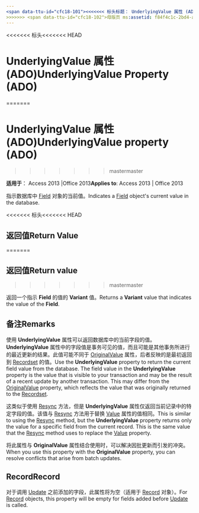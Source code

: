 ```yaml
---
<span data-ttu-id="cfc18-101"><<<<<<< 标头标题： UnderlyingValue 属性 (ADO) TOCTitle: UnderlyingValue 属性 (ADO) === 标题： UnderlyingValue 属性 (ADO) TOCTitle: UnderlyingValue 属性 (ADO)</span><span class="sxs-lookup"><span data-stu-id="cfc18-101"><<<<<<< HEAD title: UnderlyingValue Property (ADO) TOCTitle: UnderlyingValue Property (ADO) ======= title: UnderlyingValue property (ADO) TOCTitle: UnderlyingValue property (ADO)</span></span>
>>>>>>> <span data-ttu-id="cfc18-102">母版页 ms:assetid: f84f4c1c-2bd4-a725-3575-ed063ead13c8 ms:mtpsurl: https://msdn.microsoft.com/library/JJ250262(v=office.15) ms:contentKeyID: 48548782 ms.date: 09/18/2015 mtps_version: office.15.aspx</span><span class="sxs-lookup"><span data-stu-id="cfc18-102">master ms:assetid: f84f4c1c-2bd4-a725-3575-ed063ead13c8 ms:mtpsurl: https://msdn.microsoft.com/library/JJ250262(v=office.15) ms:contentKeyID: 48548782 ms.date: 09/18/2015 mtps_version: v=office.15</span></span>
---
```


<span data-ttu-id="cfc18-103"><<<<<<< 标头</span><span class="sxs-lookup"><span data-stu-id="cfc18-103"><<<<<<< HEAD</span></span>
# <a name="underlyingvalue-property-ado"></a><span data-ttu-id="cfc18-104">UnderlyingValue 属性 (ADO)</span><span class="sxs-lookup"><span data-stu-id="cfc18-104">UnderlyingValue Property (ADO)</span></span>
=======
# <a name="underlyingvalue-property-ado"></a><span data-ttu-id="cfc18-105">UnderlyingValue 属性 (ADO)</span><span class="sxs-lookup"><span data-stu-id="cfc18-105">UnderlyingValue property (ADO)</span></span>
>>>>>>> <span data-ttu-id="cfc18-106">master</span><span class="sxs-lookup"><span data-stu-id="cfc18-106">master</span></span>


<span data-ttu-id="cfc18-107">**适用于**： Access 2013 |Office 2013</span><span class="sxs-lookup"><span data-stu-id="cfc18-107">**Applies to**: Access 2013 | Office 2013</span></span>



<span data-ttu-id="cfc18-108">指示数据库中 [Field](field-object-ado.md) 对象的当前值。</span><span class="sxs-lookup"><span data-stu-id="cfc18-108">Indicates a [Field](field-object-ado.md) object's current value in the database.</span></span>

<span data-ttu-id="cfc18-109"><<<<<<< 标头</span><span class="sxs-lookup"><span data-stu-id="cfc18-109"><<<<<<< HEAD</span></span>
## <a name="return-value"></a><span data-ttu-id="cfc18-110">返回值</span><span class="sxs-lookup"><span data-stu-id="cfc18-110">Return Value</span></span>
=======
## <a name="return-value"></a><span data-ttu-id="cfc18-111">返回值</span><span class="sxs-lookup"><span data-stu-id="cfc18-111">Return value</span></span>
>>>>>>> <span data-ttu-id="cfc18-112">master</span><span class="sxs-lookup"><span data-stu-id="cfc18-112">master</span></span>

<span data-ttu-id="cfc18-113">返回一个指示 **Field** 的值的 **Variant** 值。</span><span class="sxs-lookup"><span data-stu-id="cfc18-113">Returns a **Variant** value that indicates the value of the **Field**.</span></span>

## <a name="remarks"></a><span data-ttu-id="cfc18-114">备注</span><span class="sxs-lookup"><span data-stu-id="cfc18-114">Remarks</span></span>

<span data-ttu-id="cfc18-p101">使用 **UnderlyingValue** 属性可以返回数据库中的当前字段的值。 **UnderlyingValue** 属性中的字段值是事务可见的值，而且可能是其他事务所进行的最近更新的结果。此值可能不同于 [OriginalValue](originalvalue-property-ado.md) 属性，后者反映的是最初返回到 [Recordset](recordset-object-ado.md) 的值。</span><span class="sxs-lookup"><span data-stu-id="cfc18-p101">Use the **UnderlyingValue** property to return the current field value from the database. The field value in the **UnderlyingValue** property is the value that is visible to your transaction and may be the result of a recent update by another transaction. This may differ from the [OriginalValue](originalvalue-property-ado.md) property, which reflects the value that was originally returned to the [Recordset](recordset-object-ado.md).</span></span>

<span data-ttu-id="cfc18-p102">这类似于使用 [Resync](resync-method-ado.md) 方法，但是 **UnderlyingValue** 属性仅返回当前记录中的特定字段的值。该值与 [Resync](resync-method-ado.md) 方法用于替换 [Value](value-property-ado.md) 属性的值相同。</span><span class="sxs-lookup"><span data-stu-id="cfc18-p102">This is similar to using the [Resync](resync-method-ado.md) method, but the **UnderlyingValue** property returns only the value for a specific field from the current record. This is the same value that the [Resync](resync-method-ado.md) method uses to replace the [Value](value-property-ado.md) property.</span></span>

<span data-ttu-id="cfc18-120">将此属性与 **OriginalValue** 属性结合使用时，可以解决因批更新而引发的冲突。</span><span class="sxs-lookup"><span data-stu-id="cfc18-120">When you use this property with the **OriginalValue** property, you can resolve conflicts that arise from batch updates.</span></span>

## <a name="record"></a><span data-ttu-id="cfc18-121">Record</span><span class="sxs-lookup"><span data-stu-id="cfc18-121">Record</span></span>

<span data-ttu-id="cfc18-122">对于调用 [Update](record-object-ado.md) 之前添加的字段，此属性将为空（适用于 [Record](update-method-ado.md) 对象）。</span><span class="sxs-lookup"><span data-stu-id="cfc18-122">For [Record](record-object-ado.md) objects, this property will be empty for fields added before [Update](update-method-ado.md) is called.</span></span>

